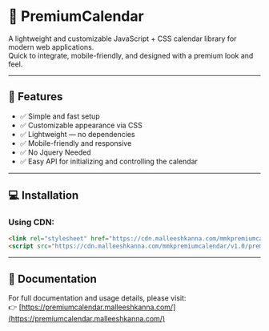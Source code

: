 # 🌟 PremiumCalendar

A lightweight and customizable JavaScript + CSS calendar library for modern web applications.  
Quick to integrate, mobile-friendly, and designed with a premium look and feel.

---

## 🚀 Features

- ✅ Simple and fast setup  
- ✅ Customizable appearance via CSS  
- ✅ Lightweight — no dependencies  
- ✅ Mobile-friendly and responsive
- ✅ No Jquery Needed  
- ✅ Easy API for initializing and controlling the calendar  

---

## 💻 Installation

### Using CDN:

```html
<link rel="stylesheet" href="https://cdn.malleeshkanna.com/mmkpremiumcalendar/v1.0/premiumcalendar.min.css">
<script src="https://cdn.malleeshkanna.com/mmkpremiumcalendar/v1.0/premiumcalendar.min.js"></script>
```
---

## 📄 Documentation

For full documentation and usage details, please visit:  
👉 [https://premiumcalendar.malleeshkanna.com/](https://premiumcalendar.malleeshkanna.com/)
